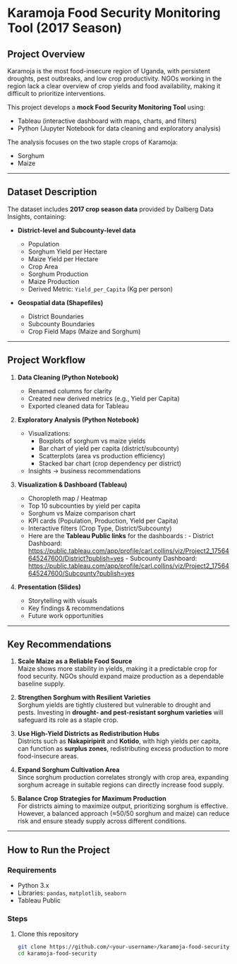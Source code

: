 # Karamoja Food Security Monitoring Tool (2017 Season)

##  Project Overview
Karamoja is the most food-insecure region of Uganda, with persistent droughts, pest outbreaks, and low crop productivity. 
NGOs working in the region lack a clear overview of crop yields and food availability, making it difficult to prioritize interventions.

This project develops a **mock Food Security Monitoring Tool** using:
-  Tableau (interactive dashboard with maps, charts, and filters)
-  Python (Jupyter Notebook for data cleaning and exploratory analysis)

The analysis focuses on the two staple crops of Karamoja:
- Sorghum 
- Maize 

---

##  Dataset Description
The dataset includes **2017 crop season data** provided by Dalberg Data Insights, containing:

- **District-level and Subcounty-level data**
  - Population 
  - Sorghum Yield per Hectare 
  - Maize Yield per Hectare 
  - Crop Area 
  - Sorghum Production 
  - Maize Production 
  - Derived Metric: `Yield_per_Capita` (Kg per person)

- **Geospatial data (Shapefiles)**
  - District Boundaries
  - Subcounty Boundaries
  - Crop Field Maps (Maize and Sorghum)

---

##  Project Workflow
1. **Data Cleaning (Python Notebook)**
   - Renamed columns for clarity
   - Created new derived metrics (e.g., Yield per Capita)
   - Exported cleaned data for Tableau

2. **Exploratory Analysis (Python Notebook)**
   - Visualizations:
     - Boxplots of sorghum vs maize yields
     - Bar chart of yield per capita (district/subcounty)
     - Scatterplots (area vs production efficiency)
     - Stacked bar chart (crop dependency per district)
   - Insights → business recommendations

3. **Visualization & Dashboard (Tableau)**
   - Choropleth map  / Heatmap 
   - Top 10 subcounties by yield per capita
   - Sorghum vs Maize comparison chart
   - KPI cards (Population, Production, Yield per Capita)
   - Interactive filters (Crop Type, District/Subcounty)
   - Here are the **Tableau Public links** for the dashboards :
         - District Dashboard: https://public.tableau.com/app/profile/carl.collins/viz/Project2_17564645247600/District?publish=yes
         - Subcounty Dashboard: https://public.tableau.com/app/profile/carl.collins/viz/Project2_17564645247600/Subcounty?publish=yes
     
4. **Presentation (Slides)**
   - Storytelling with visuals
   - Key findings & recommendations
   - Future work opportunities

---

##  Key Recommendations
1. **Scale Maize as a Reliable Food Source**  
   Maize shows more stability in yields, making it a predictable crop for food security. NGOs should expand maize production as a dependable baseline supply.  

2. **Strengthen Sorghum with Resilient Varieties**  
   Sorghum yields are tightly clustered but vulnerable to drought and pests. Investing in **drought- and pest-resistant sorghum varieties** will safeguard its role as a staple crop.  

3. **Use High-Yield Districts as Redistribution Hubs**  
   Districts such as **Nakapiripirit** and **Kotido**, with high yields per capita, can function as **surplus zones**, redistributing excess production to more food-insecure areas.  

4. **Expand Sorghum Cultivation Area**  
   Since sorghum production correlates strongly with crop area, expanding sorghum acreage in suitable regions can directly increase food supply.  

5. **Balance Crop Strategies for Maximum Production**  
   For districts aiming to maximize output, prioritizing sorghum is effective. However, a balanced approach (≈50/50 sorghum and maize) can reduce risk and ensure steady supply across different conditions.  

---

##  How to Run the Project

### Requirements
- Python 3.x
- Libraries: `pandas`, `matplotlib`, `seaborn`
- Tableau Public

### Steps
1. Clone this repository  
   ```bash
   git clone https://github.com/<your-username>/karamoja-food-security.git
   cd karamoja-food-security
